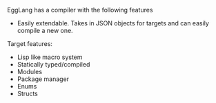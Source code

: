 EggLang has a compiler with the following features
- Easily extendable. Takes in JSON objects for targets and can easily compile a new one.

Target features:
- Lisp like macro system
- Statically typed/compiled
- Modules
- Package manager
- Enums
- Structs
